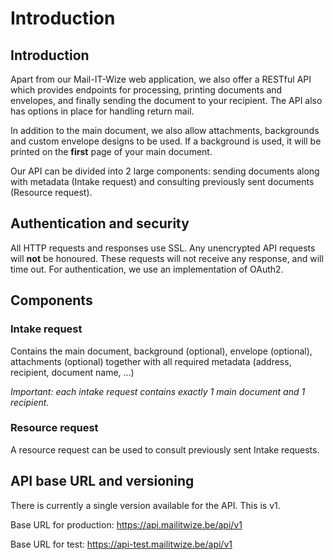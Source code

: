 # Introduction

## Introduction

Apart from our Mail-IT-Wize web application, we also offer a RESTful API which provides endpoints for processing, printing documents and envelopes, and finally sending the document to your recipient. The API also has options in place for handling return mail.

In addition to the main document, we also allow attachments, backgrounds and custom envelope designs to be used. If a background is used, it will be printed on the **first** page of your main document.

Our API can be divided into 2 large components: sending documents along with metadata (Intake request) and consulting previously sent documents (Resource request).

## Authentication and security

All HTTP requests and responses use SSL. Any unencrypted API requests will **not** be honoured. These requests will not receive any response, and will time out.
For authentication, we use an implementation of OAuth2.

## Components

### Intake request
Contains the main document, background (optional), envelope (optional), attachments (optional) together with all required metadata (address, recipient, document name, ...)

*Important: each intake request contains exactly 1 main document and 1 recipient.*

### Resource request
A resource request can be used to consult previously sent Intake requests.

## API base URL and versioning
There is currently a single version available for the API. This is v1.

Base URL for production: https://api.mailitwize.be/api/v1
 
Base URL for test: https://api-test.mailitwize.be/api/v1